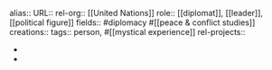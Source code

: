 alias::
URL::
rel-org:: [[United Nations]]
role:: [[diplomat]], [[leader]], [[political figure]]
fields:: #diplomacy #[[peace & conflict studies]]
creations::
tags:: person, #[[mystical experience]]
rel-projects::


-


-